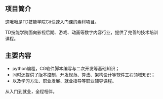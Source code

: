 ## 项目简介

这哦哦是TD技能学院Git快速入门课的素材项目。

TD技能学院面向影视后期、游戏、动画等数字内容行业，提供了完善的技术培训课程。

## 主要内容

- python编程，CG软件脚本编写与二次开发等基础知识；
- 同时还提供了版本控制、开发规范、算法、架构设计等软件工程领域知识；
- 以及学习方法、职业发展、就业指导等职业辅导课程。

从入门到就业，全程相伴。